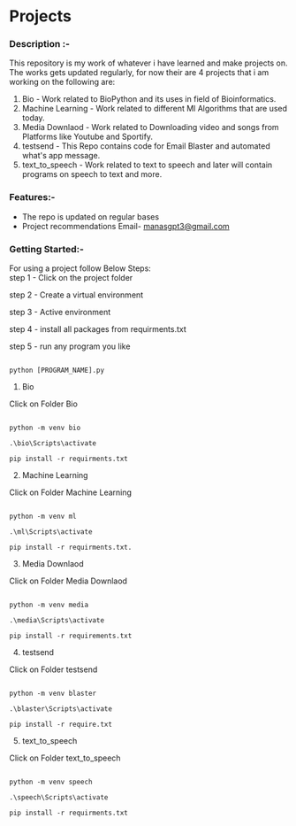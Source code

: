 # Projects 

### Description :-  
This repository is my work of whatever i have learned and make projects on. The works gets updated regularly, for now their are 4 projects that i am working on the following are:
1) Bio - Work related to BioPython and its uses in field of Bioinformatics.
2) Machine Learning - Work related to different Ml Algorithms that are used today.
3) Media Downlaod - Work related to Downloading video and songs from Platforms like Youtube and Sportify.
4) testsend - This Repo contains code for Email Blaster and automated what's app message. 
5) text_to_speech - Work related to text to speech and later will contain programs on speech to text and more.

### Features:-  
* The repo is updated on regular bases
* Project recommendations Email- manasgpt3@gmail.com  

### Getting Started:-  
For using a project follow Below Steps:  
step 1 - Click on the project folder

step 2 - Create a virtual environment  

step 3 - Active environment  

step 4 - install all packages from requirments.txt  

step 5 - run any program you like 

```console

python [PROGRAM_NAME].py

```  


1) Bio    

Click on Folder Bio  

```console

python -m venv bio

.\bio\Scripts\activate

pip install -r requirments.txt 

```

2) Machine Learning  

Click on Folder Machine Learning  

```console

python -m venv ml

.\ml\Scripts\activate

pip install -r requirments.txt. 

```

3) Media Downlaod  

Click on Folder Media Downlaod  

```console

python -m venv media

.\media\Scripts\activate

pip install -r requirements.txt 

```  

4) testsend

Click on Folder testsend  

```console

python -m venv blaster

.\blaster\Scripts\activate

pip install -r require.txt

```   

5) text_to_speech

Click on Folder text_to_speech  

```console

python -m venv speech

.\speech\Scripts\activate

pip install -r requirments.txt

```   

